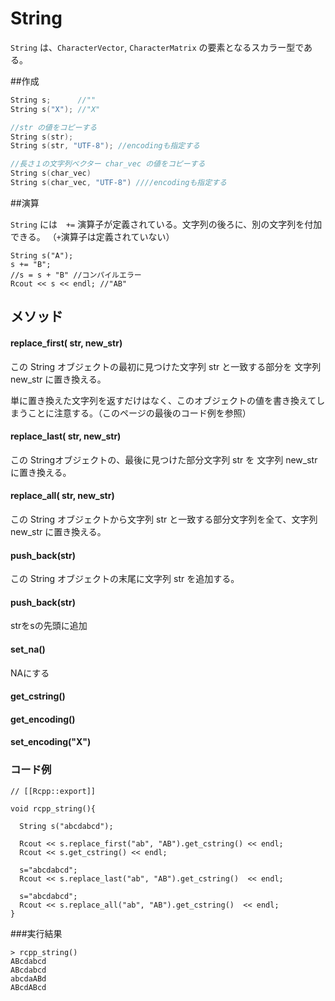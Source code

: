 # String

`String` は、`CharacterVector`, `CharacterMatrix` の要素となるスカラー型である。

##作成

```cpp
String s;      //""
String s("X"); //"X"

//str の値をコピーする
String s(str);          
String s(str, "UTF-8"); //encodingも指定する

//長さ１の文字列ベクター char_vec の値をコピーする
String s(char_vec) 
String s(char_vec, "UTF-8") ////encodingも指定する
```

##演算

`String` には　`+=` 演算子が定義されている。文字列の後ろに、別の文字列を付加できる。 （`+`演算子は定義されていない）

```
String s("A");
s += "B";
//s = s + "B" //コンパイルエラー
Rcout << s << endl; //"AB"
```

## メソッド

#### replace_first( str, new_str)

この String オブジェクトの最初に見つけた文字列 str と一致する部分を 文字列 new_str に置き換える。

単に置き換えた文字列を返すだけはなく、このオブジェクトの値を書き換えてしまうことに注意する。（このページの最後のコード例を参照）

#### replace_last( str, new_str) 

この Stringオブジェクトの、最後に見つけた部分文字列 str を 文字列 new_str に置き換える。

#### replace_all( str, new_str) 

この String オブジェクトから文字列 str と一致する部分文字列を全て、文字列 new_str に置き換える。

#### push_back(str)

この String オブジェクトの末尾に文字列 str を追加する。


#### push_back(str)
strをsの先頭に追加

#### set_na()
NAにする

#### get_cstring()

#### get_encoding()

#### set_encoding("X")

### コード例

```
// [[Rcpp::export]]

void rcpp_string(){

  String s("abcdabcd");
  
  Rcout << s.replace_first("ab", "AB").get_cstring() << endl;
  Rcout << s.get_cstring() << endl;
  
  s="abcdabcd";
  Rcout << s.replace_last("ab", "AB").get_cstring()  << endl;
  
  s="abcdabcd";
  Rcout << s.replace_all("ab", "AB").get_cstring()  << endl;
}
```
###実行結果
```
> rcpp_string()
ABcdabcd
ABcdabcd
abcdaABd
ABcdABcd

```
